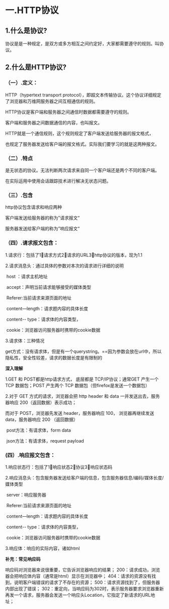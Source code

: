 # 一.HTTP协议

## 1.什么是协议?
协议是是一种规定，是双方或多方相互之间约定好，大家都需要遵守的规则。叫协议。

## 2.什么是HTTP协议?

### （一）.定义：

HTTP（hypertext transport protocol），即超文本传输协议。这个协议详细规定了浏览器和万维网服务器之间互相通信的规则。

HTTP协议是客户端和服务器之间通信时数据都需要遵守的规则。

客户端和服务器之间数据通信的内容，也叫报文。

HTTP就是一个通信规则，这个规则规定了客户端发送给服务器的报文格式，

也规定了服务器发送给客户端的报文格式。实际我们要学习的就是这两种报文。

### （二）.特点

是无状态的协议。无法判断两次请求来自同一个客户端还是两个不同的客户端。

在实际运用中使用会话跟踪技术进行解决无状态问题。

### （三）.包含

http协议包含请求和响应两种

客户端发送给服务器的称为”请求报文“

服务器发送给客户端的称为”响应报文“

### （四）.请求报文包含：

1.请求行：包括了1⃣️请求方式2⃣️请求的URL3⃣️http协议的版本，现为1.1

2.请求消息头：通过具体的参数对本次的请求进行详细的说明

​	host ：请求主机地址

​	accept：声明当前请求能够接受的媒体类型

​	Referer:当前请求来源页面的地址

​	content—length：请求题内容的具体长度

​	content-- type：请求体的内容类型，

​	cookie：浏览器访问服务器时携带的cookie数据

3.请求体：三种情况

​	get方式：没有请求体，但是有一个querystring。==因为参数会放在url中，所以隐私性，安全性较差，请求的数据长度是有限制的

**深入理解**

1.GET 和 POST都是http请求方式， 底层都是 TCP/IP协议；通常GET 产生一个 TCP 数据包；POST 产生两个 TCP 数据包（但firefox是发送一个数据包）

2.对于 GET 方式的请求，浏览器会把 http header 和 data 一并发送出去，服务器响应 200（返回数据）表示成功；

而对于 POST，浏览器先发送 header，服务器响应 100， 浏览器再继续发送 data，服务器响应 200 （返回数据）

​	post方法：有请求体，form data

​	json方法：有请求体，request payload

### (四）.响应报文包含：

1.响应状态行：包括了1⃣️响应状态2⃣️协议3⃣️响应状态码

2.响应消息头：包含服务器发送给客户端的信息，包含服务器信息/编码/媒体长度/媒体类型

​	server：响应服务器

​	Referer:当前请求来源页面的地址

​	content—length：请求题内容的具体长度

​	content-- type：请求体的内容类型，

​	cookie：浏览器访问服务器时携带的cookie数据

3.响应体：响应的实际内容，诸如html

**补充：常见响应码**

响应码对浏览器来说很重要，它告诉浏览器响应的结果；
200：请求成功，浏览器会把响应体内容（通常是html）显示在浏览器中；
404：请求的资源没有找到，说明客户端错误的请求了不存在的资源；
500：请求资源找到了，但服务器内部出现了错误；
302：重定向，当响应码为302时，表示服务器要求浏览器重新再发一个请求，服务器会发送一个响应头Location，它指定了新请求的URL地址；

















